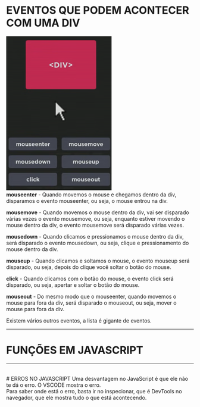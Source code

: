 # EVENTOS QUE PODEM ACONTECER COM UMA DIV <br>
![Eventos de Mouse na árvore DOM](image/eventos-dom-com-o-mouse.png) <br>
**mouseenter** - Quando movemos o mouse e chegamos dentro da div, disparamos o evento mouseenter, ou seja, o mouse entrou na div.

**mousemove** - Quando movemos o mouse dentro da div, vai ser disparado várias vezes o evento mousemove, ou seja, enquanto estiver movendo o mouse dentro da div, o evento mousemove será disparado várias vezes.

**mousedown** - Quando clicamos e pressionamos o mouse dentro da div, será disparado o evento mousedown, ou seja, clique e pressionamento do mouse dentro da div.

**mouseup** - Quando clicamos e soltamos o mouse, o evento mouseup será disparado, ou seja, depois do clique você soltar o botão do mouse.

**click** - Quando clicamos com o botão do mouse, o evento click será disparado, ou seja, apertar e soltar o botão do mouse.

**mouseout** - Do mesmo modo que o mouseenter, quando movemos o mouse para fora da div, será disparado o mouseout, ou seja, mover o mouse para fora da div.

Existem vários outros eventos, a lista é gigante de eventos. <br><hr>
# FUNÇÕES EM JAVASCRIPT <br>

<hr><br>
# ERROS NO JAVASCRIPT
Uma desvantagem no JavaScript é que ele não te dá o erro. O VSCODE mostra o erro.<br>
Para saber onde está o erro, basta ir no inspecionar, que é DevTools no navegador, que ele mostra tudo o que está acontecendo.